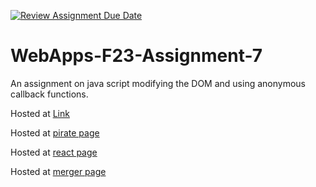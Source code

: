 [![Review Assignment Due Date](https://classroom.github.com/assets/deadline-readme-button-24ddc0f5d75046c5622901739e7c5dd533143b0c8e959d652212380cedb1ea36.svg)](https://classroom.github.com/a/Kv-XePEp)
# WebApps-F23-Assignment-7
An assignment on java script modifying the DOM and using anonymous callback functions.

Hosted at [Link](https://44-563-webapps-f23.github.io/44563-webapps-f23-assignment7-Paani143/)

Hosted at [pirate page](http://127.0.0.1:5501/44563-webapps-f23-assignment7-Paani143/pirate.html)

Hosted at [react page](http://127.0.0.1:5501/44563-webapps-f23-assignment7-Paani143/react.html)

Hosted at [merger page](http://127.0.0.1:5501/44563-webapps-f23-assignment7-Paani143/merger.html)
